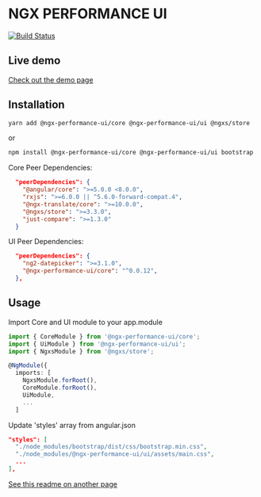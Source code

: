 # NGX PERFORMANCE UI

[![Build Status](https://travis-ci.org/mehmet-erim/ngx-performance-ui.svg?branch=develop)](https://travis-ci.org/mehmet-erim/ngx-performance-ui)

## Live demo

[Check out the demo page](https://ngx-performance-ui.firebaseapp.com)

## Installation

```bash
yarn add @ngx-performance-ui/core @ngx-performance-ui/ui @ngxs/store
```

or

```bash
npm install @ngx-performance-ui/core @ngx-performance-ui/ui bootstrap
```

Core Peer Dependencies:

```json
  "peerDependencies": {
    "@angular/core": ">=5.0.0 <8.0.0",
    "rxjs": ">=6.0.0 || ^5.6.0-forward-compat.4",
    "@ngx-translate/core": ">=10.0.0",
    "@ngxs/store": ">=3.3.0",
    "just-compare": ">=1.3.0"
  }
```

UI Peer Dependencies:

```json
  "peerDependencies": {
    "ng2-datepicker": ">=3.1.0",
    "@ngx-performance-ui/core": "^0.0.12",
  },
```

## Usage

Import Core and UI module to your app.module

```typescript
import { CoreModule } from '@ngx-performance-ui/core';
import { UiModule } from '@ngx-performance-ui/ui';
import { NgxsModule } from '@ngxs/store';

@NgModule({
  imports: [
    NgxsModule.forRoot(),
    CoreModule.forRoot(),
    UiModule,
    ...
  ]
```

Update 'styles' array from angular.json

```json
"styles": [
  "./node_modules/bootstrap/dist/css/bootstrap.min.css",
  "./node_modules/@ngx-performance-ui/ui/assets/main.css",
  ...
],
```

[See this readme on another page](https://nicedoc.io/mehmet-erim/ngx-performance-ui)
